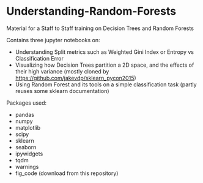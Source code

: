 # Understanding-Random-Forests
Material for a Staff to Staff training on Decision Trees and Random Forests

Contains three jupyter notebooks on:
- Understanding Split metrics such as Weighted Gini Index or Entropy vs Classification Error
- Visualizing how Decision Trees partition a 2D space, and the effects of their high variance (mostly cloned by https://github.com/jakevdp/sklearn_pycon2015)
- Using Random Forest and its tools on a simple classification task (partly reuses some sklearn documentation)

Packages used:
- pandas
- numpy
- matplotlib
- scipy
- sklearn
- seaborn
- ipywidgets
- tqdm
- warnings
- fig_code (download from this repository)
